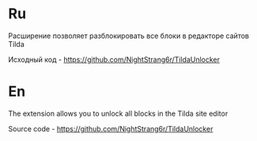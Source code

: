 # Ru
Расширение позволяет разблокировать все блоки в редакторе сайтов Tilda

Исходный код - https://github.com/NightStrang6r/TildaUnlocker

# En
The extension allows you to unlock all blocks in the Tilda site editor

Source code - https://github.com/NightStrang6r/TildaUnlocker